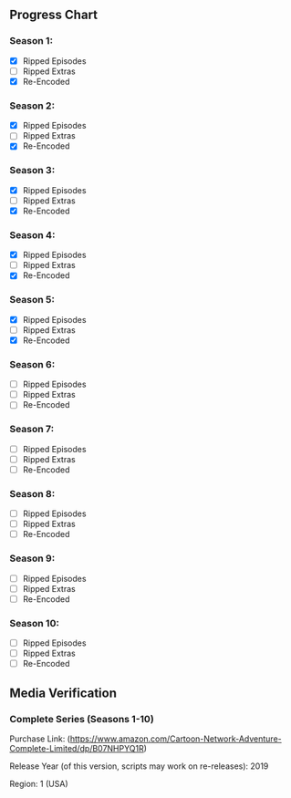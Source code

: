 ## Progress Chart

### Season 1:

   - [X] Ripped Episodes
   - [ ] Ripped Extras
   - [X] Re-Encoded

### Season 2:

   - [X] Ripped Episodes
   - [ ] Ripped Extras
   - [X] Re-Encoded

### Season 3:

   - [x] Ripped Episodes
   - [ ] Ripped Extras
   - [x] Re-Encoded
   
### Season 4:

   - [x] Ripped Episodes
   - [ ] Ripped Extras
   - [x] Re-Encoded
   
### Season 5:

   - [x] Ripped Episodes
   - [ ] Ripped Extras
   - [X] Re-Encoded
   
### Season 6:

   - [ ] Ripped Episodes
   - [ ] Ripped Extras
   - [ ] Re-Encoded
   
### Season 7:

   - [ ] Ripped Episodes
   - [ ] Ripped Extras
   - [ ] Re-Encoded
   
### Season 8:

   - [ ] Ripped Episodes
   - [ ] Ripped Extras
   - [ ] Re-Encoded
   
### Season 9:

   - [ ] Ripped Episodes
   - [ ] Ripped Extras
   - [ ] Re-Encoded
   
### Season 10:

   - [ ] Ripped Episodes
   - [ ] Ripped Extras
   - [ ] Re-Encoded

## Media Verification 

### Complete Series (Seasons 1-10)

Purchase Link: (https://www.amazon.com/Cartoon-Network-Adventure-Complete-Limited/dp/B07NHPYQ1R)

Release Year (of this version, scripts may work on re-releases): 2019

Region: 1 (USA)
